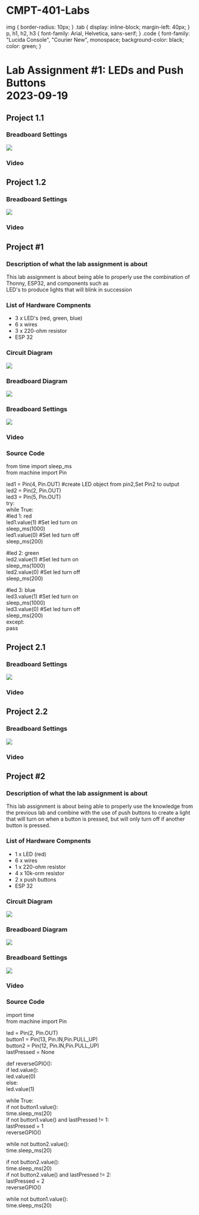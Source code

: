 # CMPT-401-Labs

img { border-radius: 10px; } .tab { display: inline-block; margin-left: 40px; } p, h1, h2, h3 { font-family: Arial, Helvetica, sans-serif; } .code { font-family: "Lucida Console", "Courier New", monospace; background-color: black; color: green; }

Lab Assignment #1: LEDs and Push Buttons  
2023-09-19
=====================================================

Project 1.1
-----------

### Breadboard Settings

![](Project_1_1.jpg)

### Video

Project 1.2
-----------

### Breadboard Settings

![](Project_1_2.jpg)

### Video

Project #1
----------

### Description of what the lab assignment is about

This lab assignment is about being able to properly use the combination of Thonny, ESP32, and components such as  
LED's to produce lights that will blink in succession

### List of Hardware Compnents

*   3 x LED's (red, green, blue)
*   6 x wires
*   3 x 220-ohm resistor
*   ESP 32

### Circuit Diagram

![](Project1CircuitDiagram.jpg)

### Breadboard Diagram

![](Project1BreadBoardDiagram.jpg)

### Breadboard Settings

![](Project1.jpg)

### Video

### Source Code

from time import sleep\_ms  
from machine import Pin  
  
led1 = Pin(4, Pin.OUT) #create LED object from pin2,Set Pin2 to output  
led2 = Pin(2, Pin.OUT)  
led3 = Pin(5, Pin.OUT)  
try:  
while True:  
#led 1: red  
led1.value(1) #Set led turn on  
sleep\_ms(1000)  
led1.value(0) #Set led turn off  
sleep\_ms(200)  
  
#led 2: green  
led2.value(1) #Set led turn on  
sleep\_ms(1000)  
led2.value(0) #Set led turn off  
sleep\_ms(200)  
  
#led 3: blue  
led3.value(1) #Set led turn on  
sleep\_ms(1000)  
led3.value(0) #Set led turn off  
sleep\_ms(200)  
except:  
pass  

Project 2.1
-----------

### Breadboard Settings

![](Project_2_1&_2_2.jpg)

### Video

Project 2.2
-----------

### Breadboard Settings

![](Project_2_1&_2_2.jpg)

### Video

Project #2
----------

### Description of what the lab assignment is about

This lab assignment is about being able to properly use the knowledge from the previous lab and combine with the use of push buttons to create a light that will turn on when a button is pressed, but will only turn off if another button is pressed.

### List of Hardware Compnents

*   1 x LED (red)
*   6 x wires
*   1 x 220-ohm resistor
*   4 x 10k-orm resistor
*   2 x push buttons
*   ESP 32

### Circuit Diagram

![](Project2CircuitDiagram.jpg)

### Breadboard Diagram

![](Project2BreadBoardDiagram.jpg)

### Breadboard Settings

![](Project2.jpg)

### Video

### Source Code

import time  
from machine import Pin  
  
led = Pin(2, Pin.OUT)  
button1 = Pin(13, Pin.IN,Pin.PULL\_UP)  
button2 = Pin(12, Pin.IN,Pin.PULL\_UP)  
lastPressed = None  
  
  
def reverseGPIO():  
if led.value():  
led.value(0)  
else:  
led.value(1)  
  
while True:  
if not button1.value():  
time.sleep\_ms(20)  
if not button1.value() and lastPressed != 1:  
lastPressed = 1  
reverseGPIO()  
  
while not button2.value():  
time.sleep\_ms(20)  
  
if not button2.value():  
time.sleep\_ms(20)  
if not button2.value() and lastPressed != 2:  
lastPressed = 2  
reverseGPIO()  
  
while not button1.value():  
time.sleep\_ms(20)
